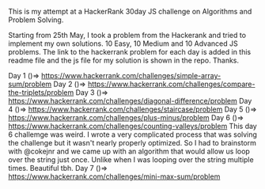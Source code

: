 This is my attempt at a HackerRank 30day JS challenge on Algorithms and Problem Solving.

Starting from 25th May, I took a problem from the Hackerank and tried to implement my own solutions.
10 Easy, 10 Medium and 10 Advanced JS problems. The link to the hackerrank problem for each day is added in this readme file and the js file for my solution is shown in the repo.
Thanks.

Day 1 ()=> https://www.hackerrank.com/challenges/simple-array-sum/problem
Day 2 ()=> https://www.hackerrank.com/challenges/compare-the-triplets/problem
Day 3 ()=> https://www.hackerrank.com/challenges/diagonal-difference/problem
Day 4 ()=> https://www.hackerrank.com/challenges/staircase/problem
Day 5 ()=> https://www.hackerrank.com/challenges/plus-minus/problem
Day 6 ()=> https://www.hackerrank.com/challenges/counting-valleys/problem
This day 6 challemge was weird. I wrote a very complicated process that was solving the challenge but it wasn't nearly properly optimized. So I had to brainstorm with @cokejnr and we came up with an algorithm that would allow us loop over the string just once. Unlike when I was looping over the string multiple times. Beautiful tbh.
Day 7 ()=> https://www.hackerrank.com/challenges/mini-max-sum/problem